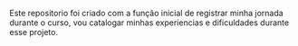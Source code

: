 Este repositorio foi criado com a função inicial de registrar minha jornada durante o curso, vou catalogar minhas experiencias e dificuldades durante esse projeto.
